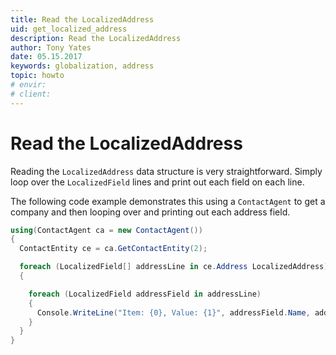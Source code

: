 ```yaml
---
title: Read the LocalizedAddress
uid: get_localized_address
description: Read the LocalizedAddress
author: Tony Yates
date: 05.15.2017
keywords: globalization, address
topic: howto
# envir:
# client:
---
```


# Read the LocalizedAddress

Reading the `LocalizedAddress` data structure is very straightforward. Simply loop over the `LocalizedField` lines and print out each field on each line.

The following code example demonstrates this using a `ContactAgent` to get a company and then looping over and printing out each address field.

```csharp
using(ContactAgent ca = new ContactAgent())
{
  ContactEntity ce = ca.GetContactEntity(2);

  foreach (LocalizedField[] addressLine in ce.Address LocalizedAddress)
  {

    foreach (LocalizedField addressField in addressLine)
    {
      Console.WriteLine("Item: {0}, Value: {1}", addressField.Name, addressField.Value);
    }
  }
}
```
